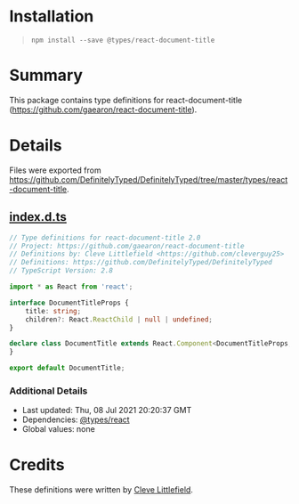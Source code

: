 # Installation
> `npm install --save @types/react-document-title`

# Summary
This package contains type definitions for react-document-title (https://github.com/gaearon/react-document-title).

# Details
Files were exported from https://github.com/DefinitelyTyped/DefinitelyTyped/tree/master/types/react-document-title.
## [index.d.ts](https://github.com/DefinitelyTyped/DefinitelyTyped/tree/master/types/react-document-title/index.d.ts)
````ts
// Type definitions for react-document-title 2.0
// Project: https://github.com/gaearon/react-document-title
// Definitions by: Cleve Littlefield <https://github.com/cleverguy25>
// Definitions: https://github.com/DefinitelyTyped/DefinitelyTyped
// TypeScript Version: 2.8

import * as React from 'react';

interface DocumentTitleProps {
    title: string;
    children?: React.ReactChild | null | undefined;
}

declare class DocumentTitle extends React.Component<DocumentTitleProps, any> {
}

export default DocumentTitle;

````

### Additional Details
 * Last updated: Thu, 08 Jul 2021 20:20:37 GMT
 * Dependencies: [@types/react](https://npmjs.com/package/@types/react)
 * Global values: none

# Credits
These definitions were written by [Cleve Littlefield](https://github.com/cleverguy25).
